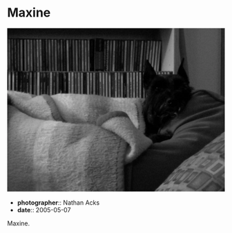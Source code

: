 # Maxine

![A black-and-white photograph of Maxine laying on the back of my folks' loveseat in their house in Northglenn](assets/2005-05-07-maxine.webp)

* **photographer**:: Nathan Acks
* **date**:: 2005-05-07

Maxine.
